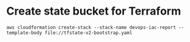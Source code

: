 # Create state bucket for Terraform

```shell
aws cloudformation create-stack --stack-name devops-iac-report --template-body file://tfstate-v2-bootstrap.yaml
```
